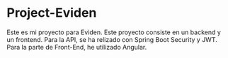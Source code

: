 # Project-Eviden
Este es mi proyecto para Eviden.
Este proyecto consiste en un backend y un frontend.
Para la API, se ha relizado con Spring Boot Security y JWT.
Para la parte de Front-End, he utilizado Angular.
